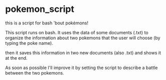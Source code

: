 # pokemon_script
this is a script for bash 'bout pokémons!

This script runs on bash. It uses the data of some documents (.txt) to organize the information about two pokemons that the user will choose (by typing the poke name).

then it saves this information in two new documents (also .txt) and shows it at the end.

As soon as possible I'll improve it by setting the script to describe a battle between the two pokemons.
